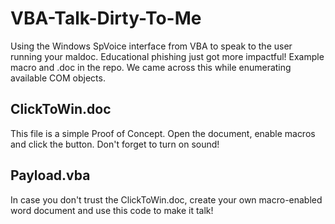 # VBA-Talk-Dirty-To-Me
Using the Windows SpVoice interface from VBA to speak to the user running your maldoc. Educational phishing just got more impactful! Example macro and .doc in the repo. We came across this while enumerating available COM objects.

## ClickToWin.doc
This file is a simple Proof of Concept. Open the document, enable macros and click the button. Don't forget to turn on sound!

## Payload.vba
In case you don't trust the ClickToWin.doc, create your own macro-enabled word document and use this code to make it talk!

